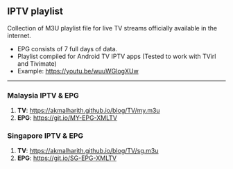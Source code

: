 ## IPTV playlist
Collection of M3U playlist file for live TV streams officially available in the internet.
- EPG consists of 7 full days of data.
- Playlist compiled for Android TV IPTV apps (Tested to work with TVirl and Tivimate)
- Example: https://youtu.be/wuuWGlogXUw
___
### Malaysia IPTV & EPG 

1. **TV**: https://akmalharith.github.io/blog/TV/my.m3u
1. **EPG**: https://git.io/MY-EPG-XMLTV

### Singapore IPTV & EPG

1. **TV**: https://akmalharith.github.io/blog/TV/sg.m3u
1. **EPG**: https://git.io/SG-EPG-XMLTV
